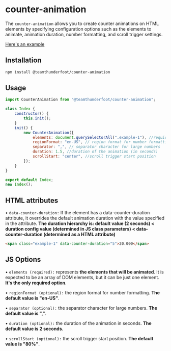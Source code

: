 # counter-animation

The `counter-animation` allows you to create counter animations on HTML elements by specifying configuration options such as the elements to animate, animation duration, number formatting, and scroll trigger settings.

[Here's an example](https://team-thunderfoot.github.io/counter-animation/)

## Installation

```sh
npm install @teamthunderfoot/counter-animation
```

## Usage

```js
import CounterAnimation from "@teamthunderfoot/counter-animation";

class Index {
    constructor() {
        this.init();
    }
    init() {
        new CounterAnimation({
            elements: document.querySelectorAll(".example-1"), //required -> the elements that will be translated
            regionFormat: "en-US", // region format for number formatting
            separator: ",", // separator character for large numbers
            duration: 1.5, //duration of the animation (in seconds)
            scrollStart: "center", //scroll trigger start position
        });
    }
}

export default Index;
new Index();
```

## HTML attributes

• `data-counter-duration:` If the element has a data-counter-duration attribute, it overrides the default animation duration with the value specified in the attribute. **The duration hierarchy is: default value (2 seconds) < duration config value (determined in JS class parameters) < data-counter-duration (determined as a HTML attribute)**

```html
<span class="example-1" data-counter-duration="5">20.000</span>

```

## JS Options

• `elements (required):` represents **the elements that will be animated**. It is expected to be an array of DOM elements, but it can be just one element. **It's the only required option**.

• `regionFormat (optional):` the region format for number formatting. **The default value is "en-US"**.

• `separator (optional):` the separator character for large numbers. **The default value is ","**.

• `duration (optional):` the duration of the animation in seconds. **The default value is 2 seconds**.

• `scrollStart (optional):` the scroll trigger start position. **The default value is "80%"**.